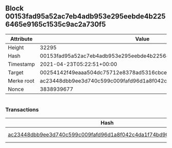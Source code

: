 ## Block 00153fad95a52ac7eb4adb953e295eebde4b2256465e9165c1535c9ac2a730f5

Attribute | Value
--- | ---
Height | 32295
Hash | 00153fad95a52ac7eb4adb953e295eebde4b2256465e9165c1535c9ac2a730f5
Timestamp | 2021-04-23T05:22:51+00:00
Target | 00254142f49eaaa504dc75712e8378ad5316cbcead634704b3734b6271167cc4
Merke root | ac23448dbb9ee3d740c599c009fafd96d1a8f042c4da1f74bd90d06ab9066f9d
Nonce | 3838939677

```

```

### Transactions

Hash | Amount
--- | ---
[ac23448dbb9ee3d740c599c009fafd96d1a8f042c4da1f74bd90d06ab9066f9d](ac23448dbb9ee3d740c599c009fafd96d1a8f042c4da1f74bd90d06ab9066f9d.md) | 10.00000000 SKEPTI 
